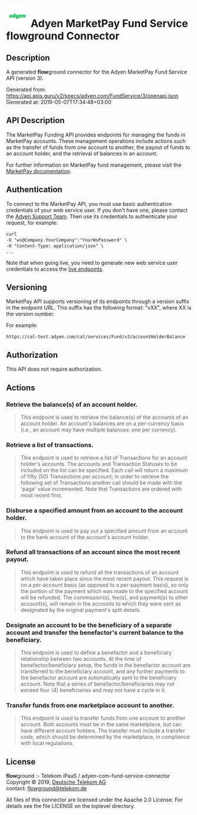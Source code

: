 # ![LOGO](logo.png) Adyen MarketPay Fund Service **flow**ground Connector

## Description

A generated **flow**ground connector for the Adyen MarketPay Fund Service API (version 3).

Generated from: https://api.apis.guru/v2/specs/adyen.com/FundService/3/openapi.json<br/>
Generated at: 2019-05-07T17:34:48+03:00

## API Description

The MarketPay Funding API provides endpoints for managing the funds in MarketPay accounts. These management operations include actions such as the transfer of funds from one account to another, the payout of funds to an account holder, and the retrieval of balances in an account.

For further information on MarketPay fund management, please visit the [MarketPay documentation](https://docs.adyen.com/developers/marketpay/marketpay-overview).
## Authentication
To connect to the MarketPay API, you must use basic authentication credentials of your web service user. If you don't have one, please contact the [Adyen Support Team](https://support.adyen.com/hc/en-us/requests/new). Then use its credentials to authenticate your request, for example:

```
curl
-U "ws@Company.YourCompany":"YourWsPassword" \
-H "Content-Type: application/json" \
...
```
Note that when going live, you need to generate new web service user credentials to access the [live endpoints](https://docs.adyen.com/developers/api-reference/live-endpoints).

## Versioning
MarketPay API supports versioning of its endpoints through a version suffix in the endpoint URL. This suffix has the following format: "vXX", where XX is the version number.

For example:
```
https://cal-test.adyen.com/cal/services/Fund/v3/accountHolderBalance
```

## Authorization

This API does not require authorization.

## Actions

### Retrieve the balance(s) of an account holder.

> This endpoint is used to retrieve the balance(s) of the accounts of an account holder. An account's balances are on a per-currency basis (i.e., an account may have multiple balances: one per currency).

### Retrieve a list of transactions.

> This endpoint is used to retrieve a list of Transactions for an account holder's accounts. The accounts and Transaction Statuses to be included on the list can be specified. Each call will return a maximum of fifty (50) Transactions per account; in order to retrieve the following set of Transactions another call should be made with the 'page' value incremented. Note that Transactions are ordered with most recent first.

### Disburse a specified amount from an account to the account holder.

> This endpoint is used to pay out a specified amount from an account to the bank account of the account's account holder.

### Refund all transactions of an account since the most recent payout.

> This endpoint is used to refund all the transactions of an account which have taken place since the most recent payout. This request is on a per-account basis (as opposed to a per-payment basis), so only the portion of the payment which was made to the specified account will be refunded. The commission(s), fee(s), and payment(s) to other account(s), will remain in the accounts to which they were sent as designated by the original payment's split details.

### Designate an account to be the beneficiary of a separate account and transfer the benefactor's current balance to the beneficiary.

> This endpoint is used to define a benefactor and a beneficiary relationship between two accounts. At the time of benefactor/beneficiary setup, the funds in the benefactor account are transferred to the beneficiary account, and any further payments to the benefactor account are automatically sent to the beneficiary account. Note that a series of benefactor/beneficiaries may not exceed four (4) beneficiaries and may not have a cycle in it.

### Transfer funds from one marketplace account to another.

> This endpoint is used to transfer funds from one account to another account. Both accounts must be in the same marketplace, but can have different account holders. The transfer must include a transfer code, which should be determined by the marketplace, in compliance with local regulations.

## License

**flow**ground :- Telekom iPaaS / adyen-com-fund-service-connector<br/>
Copyright © 2019, [Deutsche Telekom AG](https://www.telekom.de)<br/>
contact: flowground@telekom.de

All files of this connector are licensed under the Apache 2.0 License. For details
see the file LICENSE on the toplevel directory.

